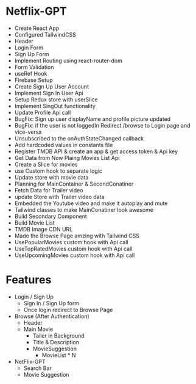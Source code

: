 # Netflix-GPT

- Create React App
- Configured TailwindCSS
- Header
- Login Form
- Sign Up Form
- Implement Routing using react-router-dom
- Form Validation
- useRef Hook
- Firebase Setup
- Create Sign Up User Account
- Implement Sign In User Api
- Setup Redux store with userSlice
- Implement SingOut functionality
- Update Profile Api call
- BugFix: Sign up user displayName and profile picture updated
- BugFix: if the user is not loggedIn Redirect /browse to Login page and vice-versa
- Unsubscribed to the onAuthStateChanged callback
- Add hardcoded values in constants file
- Register TMDB API & create an app & get access token & Api key
- Get Data from Now Plaing Movies List Api
- Create a Slice for movies
- use Custom hook to separate logic
- Update store with movie data
- Planning for MainContainer & SecondConatiner
- Fetch Data for Trailer video
- update Store with Trailer video data
- Embedded the Youtube video and make it autoplay and mute
- Tailwind classes to make MainConatiner look awesome
- Build Secondary Component
- Build Movie List
- TMDB Image CDN URL
- Made the Browse Page amzing with Tailwind CSS
- UsePopularMovies custom hook with Api call
- UseTopRatedMovies custom hook with Api call
- UseUpcomingMovies custom hook with Api call

# Features
- Login / Sign Up
    - Sign In / Sign Up form
    - Once login redirect to Browse Page
- Browse (After Authentication)
    - Header
    - Main Movie
        - Tailer in Background
        - Title & Description
        - MovieSuggestion
            - MovieList * N
- NetFlix-GPT
    - Search Bar
    - Movie Suggestion